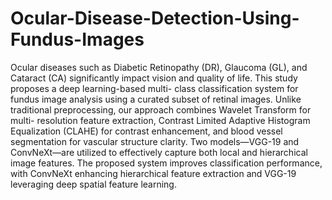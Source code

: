 # Ocular-Disease-Detection-Using-Fundus-Images
Ocular diseases such as Diabetic Retinopathy (DR), Glaucoma (GL), and Cataract (CA) significantly impact vision and quality of life. This study proposes a deep learning-based multi- class classification system for fundus image analysis using a curated subset of retinal images. Unlike traditional preprocessing, our approach combines Wavelet Transform for multi- resolution feature extraction, Contrast Limited Adaptive Histogram Equalization (CLAHE) for contrast enhancement, and blood vessel segmentation for vascular structure clarity. Two models—VGG-19 and ConvNeXt—are utilized to effectively capture both local and hierarchical image features. The proposed system improves classification performance, with ConvNeXt enhancing hierarchical feature extraction and VGG-19 leveraging deep spatial feature learning.
